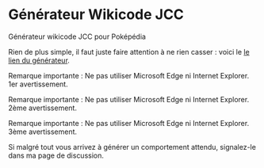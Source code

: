 # Générateur Wikicode JCC
Générateur wikicode JCC pour Poképédia

Rien de plus simple, il faut juste faire attention à ne rien casser : voici le [le lien du générateur](https://ntonio36.github.io/generateur-jcc/Page.html).

Remarque importante : Ne pas utiliser Microsoft Edge ni Internet Explorer. 1er avertissement.

Remarque importante : Ne pas utiliser Microsoft Edge ni Internet Explorer. 2ème avertissement.

Remarque importante : Ne pas utiliser Microsoft Edge ni Internet Explorer. 3ème avertissement.

Si malgré tout vous arrivez à générer un comportement attendu, signalez-le dans ma page de discussion.
